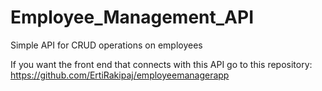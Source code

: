 # Employee_Management_API
Simple API for CRUD operations on employees

If you want the front end that connects with this API go to this repository: https://github.com/ErtiRakipaj/employeemanagerapp
